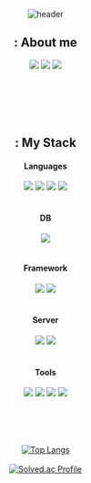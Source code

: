 <div align="center"> 


![header](https://capsule-render.vercel.app/api?type=soft&color=000000&height=100&section=header&text=BB's%20GitHub&fontColor=ffffff&fontSize=50&animation=fadeIn&fontAlignY=55&desc=%20&descAlignY=62&descAlign=62)
<br/>




## : About me
<a href="https://www.instagram.com/ramiee__l" target="_blank"><img src="https://img.shields.io/badge/Instagram-E4405F?style=for-the-badge&logo=Instagram&logoColor=white&link=https://www.instagram.com/ramiee__l" target="_blank"/></a>
<a href="https://bb-dev.tistory.com/" target="_blank"><img src="https://img.shields.io/badge/Tistory-FF5A4A?style=for-the-badge&logo=tistory&logoColor=white&link=https://bb-dev.tistory.com/" target="_blank"/></a>
<a href="https://blog.naver.com/cnn93" target="_blank"><img src="https://img.shields.io/badge/Naver Blog-03C75A?style=for-the-badge&logo=Naver&logoColor=white&link=https://blog.naver.com/cnn93" target="_blank"/></a>
<br/><br/><br/><br/><br/><br/>



## : My Stack
#### Languages
<img src="https://img.shields.io/badge/Java-007396?style=for-the-badge&logo=Java&logoColor=white">
<img src="https://img.shields.io/badge/JavaScript-F7DF1E?style=for-the-badge&logo=JavaScript&logoColor=black">
<img src="https://img.shields.io/badge/HTML5-E34F26?style=for-the-badge&logo=HTML5&logoColor=white">
<img src="https://img.shields.io/badge/CSS3-1572B6?style=for-the-badge&logo=CSS3&logoColor=white"><br/><br/>

#### DB
<img src="https://img.shields.io/badge/Oracle-F80000?style=for-the-badge&logo=Oracle&logoColor=white"><br/><br/>

#### Framework
<img src="https://img.shields.io/badge/Spring Framework-6DB33F?style=for-the-badge&logo=Spring&logoColor=white">
<img src="https://img.shields.io/badge/Spring boot-6DB33F?style=for-the-badge&logo=Springboot&logoColor=white"><br/><br/>

#### Server
<img src="https://img.shields.io/badge/Apache Tomcat-F8DC75?style=for-the-badge&logo=ApacheTomcat&logoColor=black">
<img src="https://img.shields.io/badge/AWS EC2-FF9900?style=for-the-badge&logo=AmazonEC2&logoColor=white"><br/><br/>

#### Tools
<img src="https://img.shields.io/badge/Eclipse-2C2255?style=for-the-badge&logo=Eclipse%20IDE&logoColor=white">
<img src="https://img.shields.io/badge/Visual Studio Code-007ACC?style=for-the-badge&logo=VisualStudioCode&logoColor=white">
<img src="https://img.shields.io/badge/Github-181717?style=for-the-badge&logo=github&logoColor=white">
<img src="https://img.shields.io/badge/SourceTree-0057E3?style=for-the-badge&logo=SourceTree&logoColor=white">
<br/><br/><br/><br/><br/>
  
[![Top Langs](https://github-readme-stats.vercel.app/api/top-langs/?username=lbr410&layout=compact)](https://github.com/anuraghazra/github-readme-stats)<br/>
<br/>
[![Solved.ac Profile](http://mazassumnida.wtf/api/v2/generate_badge?boj=devbb)](https://solved.ac/devbb/)


</div>
